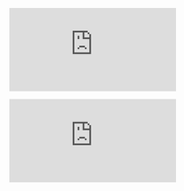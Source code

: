 <figure><embed src="https://wakatime.com/share/@jalilarfaoui/6b7ba842-ff84-49f6-bd6c-ff4528e8f529.svg"></embed></figure>

<figure><embed src="https://wakatime.com/share/@jalilarfaoui/5e44cad3-dd44-4393-b3e6-8ab9abc6d174.svg"></embed></figure>
